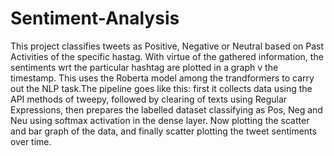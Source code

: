 # Sentiment-Analysis
This project classifies tweets as Positive, Negative or Neutral based on Past Activities of the specific hastag. With virtue of the gathered information, the sentiments wrt the particular hashtag are plotted in a graph v the timestamp. This uses the Roberta model among the trandformers to carry out the NLP task.The pipeline goes like this: first it collects data using the API methods of tweepy, followed by clearing of texts using Regular Expressions, then prepares the labelled dataset classifying as Pos, Neg and Neu using softmax activation in the dense layer. Now plotting the scatter and bar graph of the data, and finally scatter plotting the tweet sentiments over time.
